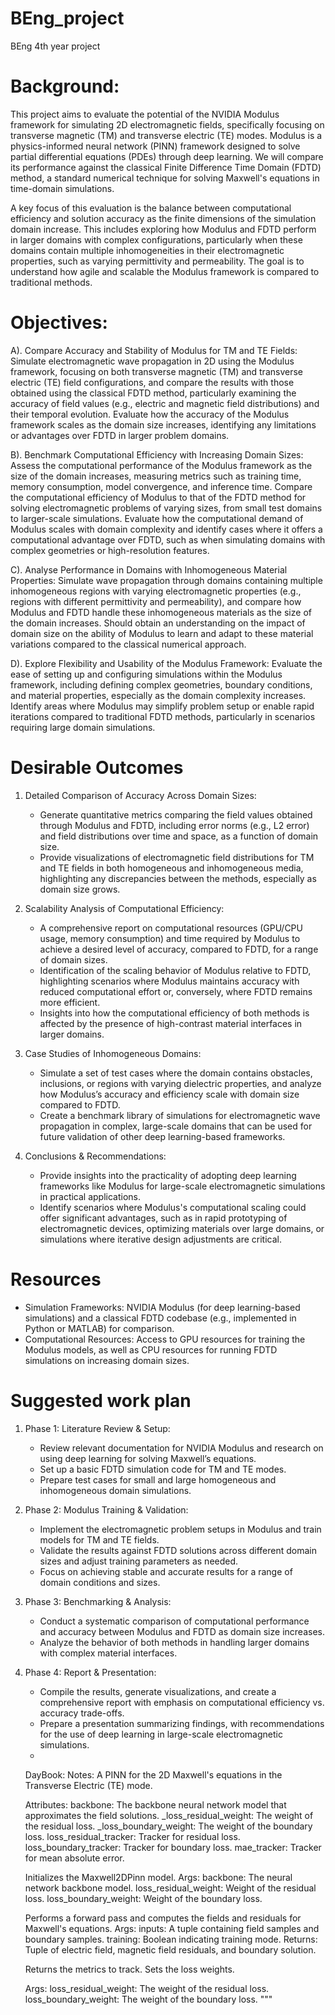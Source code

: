 # BEng_project
BEng 4th year project


# Background: 
This project aims to evaluate the potential of the NVIDIA Modulus framework for simulating 2D electromagnetic fields, specifically focusing on transverse magnetic (TM) and transverse electric (TE) modes. Modulus is a physics-informed neural network (PINN) framework designed to solve partial differential equations (PDEs) through deep learning. We will compare its performance against the classical Finite Difference Time Domain (FDTD) method, a standard numerical technique for solving Maxwell's equations in time-domain simulations.

A key focus of this evaluation is the balance between computational efficiency and solution accuracy as the finite dimensions of the simulation domain increase. This includes exploring how Modulus and FDTD perform in larger domains with complex configurations, particularly when these domains contain multiple inhomogeneities in their electromagnetic properties, such as varying permittivity and permeability. The goal is to understand how agile and scalable the Modulus framework is compared to traditional methods.

# Objectives:
A). Compare Accuracy and Stability of Modulus for TM and TE Fields: Simulate electromagnetic wave propagation in 2D using the Modulus framework, focusing on both transverse magnetic (TM) and transverse electric (TE) field configurations, and compare the results with those obtained using the classical FDTD method, particularly examining the accuracy of field values (e.g., electric and magnetic field distributions) and their temporal evolution. Evaluate how the accuracy of the Modulus framework scales as the domain size increases, identifying any limitations or advantages over FDTD in larger problem domains.

B). Benchmark Computational Efficiency with Increasing Domain Sizes: Assess the computational performance of the Modulus framework as the size of the domain increases, measuring metrics such as training time, memory consumption, model convergence, and inference time. Compare the computational efficiency of Modulus to that of the FDTD method for solving electromagnetic problems of varying sizes, from small test domains to larger-scale simulations. Evaluate how the computational demand of Modulus scales with domain complexity and identify cases where it offers a computational advantage over FDTD, such as when simulating domains with complex geometries or high-resolution features.

C). Analyse Performance in Domains with Inhomogeneous Material Properties: Simulate wave propagation through domains containing multiple inhomogeneous regions with varying electromagnetic properties (e.g., regions with different permittivity and permeability), and compare how Modulus and FDTD handle these inhomogeneous materials as the size of the domain increases. Should obtain an understanding on the impact of domain size on the ability of Modulus to learn and adapt to these material variations compared to the classical numerical approach.

D). Explore Flexibility and Usability of the Modulus Framework: Evaluate the ease of setting up and configuring simulations within the Modulus framework, including defining complex geometries, boundary conditions, and material properties, especially as the domain complexity increases. Identify areas where Modulus may simplify problem setup or enable rapid iterations compared to traditional FDTD methods, particularly in scenarios requiring large domain simulations.

# Desirable Outcomes

1. Detailed Comparison of Accuracy Across Domain Sizes: 
   - Generate quantitative metrics comparing the field values obtained through Modulus and FDTD, including error norms (e.g., L2 error) and field distributions over time and space, as a function of domain size.
   - Provide visualizations of electromagnetic field distributions for TM and TE fields in both homogeneous and inhomogeneous media, highlighting any discrepancies between the methods, especially as domain size grows.

2. Scalability Analysis of Computational Efficiency:
   - A comprehensive report on computational resources (GPU/CPU usage, memory consumption) and time required by Modulus to achieve a desired level of accuracy, compared to FDTD, for a range of domain sizes.
   - Identification of the scaling behavior of Modulus relative to FDTD, highlighting scenarios where Modulus maintains accuracy with reduced computational effort or, conversely, where FDTD remains more efficient.
   - Insights into how the computational efficiency of both methods is affected by the presence of high-contrast material interfaces in larger domains.

3. Case Studies of Inhomogeneous Domains:
   - Simulate a set of test cases where the domain contains obstacles, inclusions, or regions with varying dielectric properties, and analyze how Modulus’s accuracy and efficiency scale with domain size compared to FDTD.
   - Create a benchmark library of simulations for electromagnetic wave propagation in complex, large-scale domains that can be used for future validation of other deep learning-based frameworks.

4. Conclusions & Recommendations:
   - Provide insights into the practicality of adopting deep learning frameworks like Modulus for large-scale electromagnetic simulations in practical applications.
   - Identify scenarios where Modulus's computational scaling could offer significant advantages, such as in rapid prototyping of electromagnetic devices, optimizing materials over large domains, or simulations where iterative design adjustments are critical.

# Resources

- Simulation Frameworks: NVIDIA Modulus (for deep learning-based simulations) and a classical FDTD codebase (e.g., implemented in Python or MATLAB) for comparison.
- Computational Resources: Access to GPU resources for training the Modulus models, as well as CPU resources for running FDTD simulations on increasing domain sizes.

# Suggested work plan 

1. Phase 1: Literature Review & Setup:
   - Review relevant documentation for NVIDIA Modulus and research on using deep learning for solving Maxwell’s equations.
   - Set up a basic FDTD simulation code for TM and TE modes.
   - Prepare test cases for small and large homogeneous and inhomogeneous domain simulations.

2. Phase 2: Modulus Training & Validation:
   - Implement the electromagnetic problem setups in Modulus and train models for TM and TE fields.
   - Validate the results against FDTD solutions across different domain sizes and adjust training parameters as needed.
   - Focus on achieving stable and accurate results for a range of domain conditions and sizes.

3. Phase 3: Benchmarking & Analysis:
   - Conduct a systematic comparison of computational performance and accuracy between Modulus and FDTD as domain size increases.
   - Analyze the behavior of both methods in handling larger domains with complex material interfaces.

4. Phase 4: Report & Presentation:
   - Compile the results, generate visualizations, and create a comprehensive report with emphasis on computational efficiency vs. accuracy trade-offs.
   - Prepare a presentation summarizing findings, with recommendations for the use of deep learning in large-scale electromagnetic simulations.
   - 

   DayBook:
   Notes: A PINN for the 2D Maxwell's equations in the Transverse Electric (TE) mode.

    Attributes:
        backbone: The backbone neural network model that approximates the field solutions.
        _loss_residual_weight: The weight of the residual loss.
        _loss_boundary_weight: The weight of the boundary loss.
        loss_residual_tracker: Tracker for residual loss.
        loss_boundary_tracker: Tracker for boundary loss.
        mae_tracker: Tracker for mean absolute error.

   Initializes the Maxwell2DPinn model.
   Args:
            backbone: The neural network backbone model.
            loss_residual_weight: Weight of the residual loss.
            loss_boundary_weight: Weight of the boundary loss.

   Performs a forward pass and computes the fields and residuals for Maxwell's equations.
        Args:
            inputs: A tuple containing field samples and boundary samples.
            training: Boolean indicating training mode.
        Returns:
            Tuple of electric field, magnetic field residuals, and boundary solution.

   Returns the metrics to track.
        Sets the loss weights.

    Args:
            loss_residual_weight: The weight of the residual loss.
            loss_boundary_weight: The weight of the boundary loss.
        """
    
